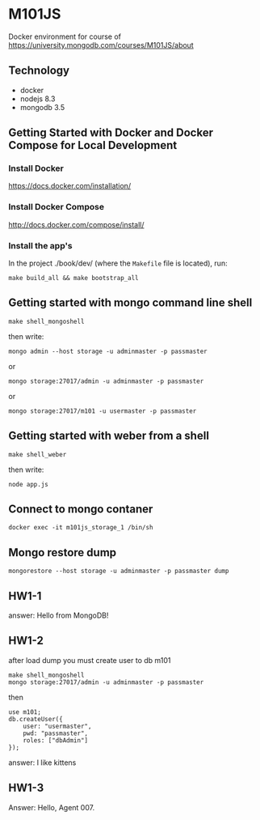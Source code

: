M101JS
========================

Docker environment for course of https://university.mongodb.com/courses/M101JS/about

Technology
----------------
- docker
- nodejs 8.3
- mongodb 3.5


Getting Started with Docker and Docker Compose for Local Development
--------------------------------------------------------------------

### Install Docker

https://docs.docker.com/installation/

### Install Docker Compose

http://docs.docker.com/compose/install/

### Install the app's

In the project ./book/dev/ (where the `Makefile` file is located), run:

```
make build_all && make bootstrap_all
```


Getting started with mongo command line shell
--------------------------------------------------------------------

```
make shell_mongoshell
```

then write:

```
mongo admin --host storage -u adminmaster -p passmaster
```

or

```
mongo storage:27017/admin -u adminmaster -p passmaster
```

or

```
mongo storage:27017/m101 -u usermaster -p passmaster
```

Getting started with weber from a shell
--------------------------------------------------------------------

```
make shell_weber
```

then write:

```
node app.js
```


Connect to mongo contaner
--------------------------------------------------------------------

```
docker exec -it m101js_storage_1 /bin/sh
```


Mongo restore dump
--------------------------------------------------------------------

```
mongorestore --host storage -u adminmaster -p passmaster dump
```


HW1-1
--------------------------------------------------------------------

answer: Hello from MongoDB!

HW1-2
--------------------------------------------------------------------

after load dump you must create user to db m101

```
make shell_mongoshell
mongo storage:27017/admin -u adminmaster -p passmaster
```

then

```
use m101;
db.createUser({
    user: "usermaster",
    pwd: "passmaster",
    roles: ["dbAdmin"]
});
```


answer: I like kittens

HW1-3
--------------------------------------------------------------------

Answer: Hello, Agent 007.

